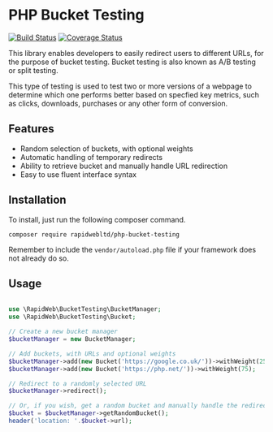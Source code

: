 # PHP Bucket Testing

[![Build Status](https://travis-ci.org/rapidwebltd/php-bucket-testing.svg?branch=master)](https://travis-ci.org/rapidwebltd/php-bucket-testing)
[![Coverage Status](https://coveralls.io/repos/github/rapidwebltd/php-bucket-testing/badge.svg?branch=master)](https://coveralls.io/github/rapidwebltd/php-bucket-testing?branch=master)

This library enables developers to easily redirect users to different URLs, for the purpose 
of bucket testing. Bucket testing is also known as A/B testing or split testing.

This type of testing is used to test two or more versions of a webpage to determine which one
performs better based on specfied key metrics, such as clicks, downloads, purchases or any other
form of conversion.

## Features

* Random selection of buckets, with optional weights
* Automatic handling of temporary redirects
* Ability to retrieve bucket and manually handle URL redirection
* Easy to use fluent interface syntax

## Installation
To install, just run the following composer command.

`composer require rapidwebltd/php-bucket-testing`

Remember to include the `vendor/autoload.php` file if your framework does not already do so.

## Usage

```php

use \RapidWeb\BucketTesting\BucketManager;
use \RapidWeb\BucketTesting\Bucket;

// Create a new bucket manager
$bucketManager = new BucketManager;

// Add buckets, with URLs and optional weights
$bucketManager->add(new Bucket('https://google.co.uk/'))->withWeight(25);
$bucketManager->add(new Bucket('https://php.net/'))->withWeight(75);

// Redirect to a randomly selected URL
$bucketManager->redirect();

// Or, if you wish, get a random bucket and manually handle the redirection
$bucket = $bucketManager->getRandomBucket();
header('location: '.$bucket->url);

```
